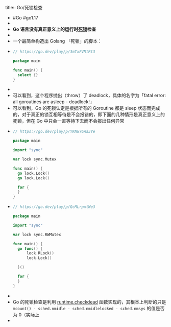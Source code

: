 title:: Go/死锁检查

- #Go #go1.17
-
- **Go 语言没有真正意义上的运行时[死锁](https://zh.wikipedia.org/wiki/%E6%AD%BB%E9%94%81)检查**
-
- 一个最简单构造出 Golang 「死锁」的脚本：
- ```go
  // https://go.dev/play/p/3mTxFVMtRt3
  
  package main
  
  func main() {
  	select {}
  }
  ```
-
- 可以看到，这个程序抛出（throw）了 deadlock，具体的名字为「fatal error: all goroutines are asleep - deadlock!」
- 可以看到，Go 的死锁认定是根据所有的 Goroutine 都是 sleep 状态而完成的，对于真正的锁互相等待是不会报错的，即下面的几种情形是真正意义上的死锁，但在 Go 中只会一直等待下去而不会报出任何异常
- ```go
  // https://go.dev/play/p/YKNGY6Aa3Ye
  
  package main
  
  import "sync"
  
  var lock sync.Mutex
  
  func main() {
  	go lock.Lock()
  	go lock.Lock()
  
  	for {
  	}
  }
  ```
- ```go
  // https://go.dev/play/p/QcMLrpmtWe3
  
  package main
  
  import "sync"
  
  var lock sync.RWMutex
  
  func main() {
  	go func() {
  		lock.RLock()
  		lock.Lock()
  
  	}()
  
  	for {
  	}
  }
  ```
-
- Go 的死锁检查是利用 [runtime.checkdead](https://github.com/golang/go/blob/go1.17.8/src/runtime/proc.go#L5206) 函数实现的，其根本上判断的只是 `mcount() - sched.nmidle - sched.nmidlelocked - sched.nmsys` 的值是否为 0（实际上
-